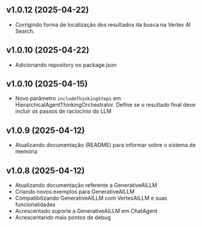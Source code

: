 ## v1.0.12 (2025-04-22)

*   Corrigindo forma de localização dos resultados da busca na Vertex AI Search.

## v1.0.10 (2025-04-22)

*   Adicionando repository no package.json

## v1.0.10 (2025-04-15)

*   Novo parâmetro `includeThinkingSteps` em HierarchicalAgentThinkingOrchestrator. Define se o resultado final deve incluir os passos de raciocínio do LLM

## v1.0.9 (2025-04-12)

*   Atualizando documentação (README) para informar sobre o sistema de memória

## v1.0.8 (2025-04-12)

*   Atualizando documentação referente a GenerativeAILLM
*   Criando novos exemplos para GenerativeAILLM
*   Compatibilizando GenerativeAILLM com VertexAILLM e suas funcionalidades
*   Acrescentado suporte a GenerativeAILLM em ChatAgent
*   Acrescentando mais pontos de debug
